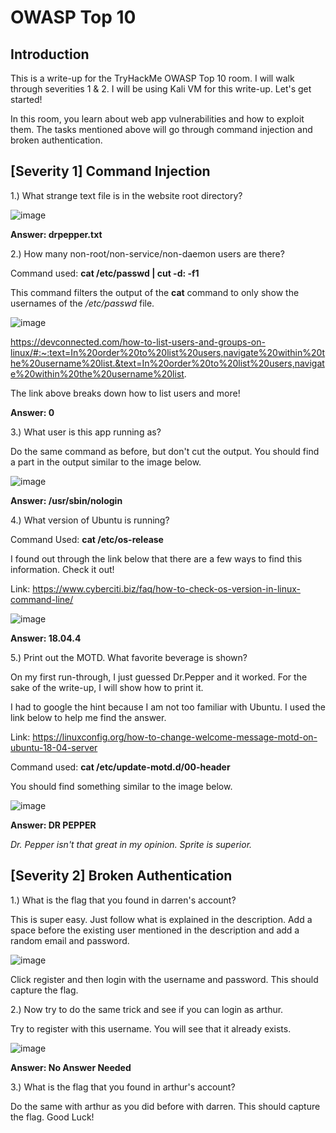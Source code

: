 # OWASP Top 10
## Introduction

This is a write-up for the TryHackMe OWASP Top 10 room. I will walk through severities 1 & 2. I will be using Kali VM for this write-up. Let's get started!

In this room, you learn about web app vulnerabilities and how to exploit them. The tasks mentioned above will go through command injection and broken authentication.

## [Severity 1] Command Injection

1.) What strange text file is in the website root directory?

![image](https://user-images.githubusercontent.com/54414820/118374869-12c6cf00-b58c-11eb-9db9-fab12439eb43.png)

**Answer: drpepper.txt**

2.) How many non-root/non-service/non-daemon users are there?

Command used: **cat /etc/passwd | cut -d: -f1**

This command filters the output of the **cat** command to only show the usernames of the */etc/passwd* file.

![image](https://user-images.githubusercontent.com/54414820/118375357-2fb0d180-b58f-11eb-9c02-094140eb426d.png)

https://devconnected.com/how-to-list-users-and-groups-on-linux/#:~:text=In%20order%20to%20list%20users,navigate%20within%20the%20username%20list.&text=In%20order%20to%20list%20users,navigate%20within%20the%20username%20list.

The link above breaks down how to list users and more!

**Answer: 0**

3.) What user is this app running as?

Do the same command as before, but don't cut the output. You should find a part in the output similar to the image below.

![image](https://user-images.githubusercontent.com/54414820/120084557-3ebf7580-c09f-11eb-9664-6f3661776220.png)

**Answer: /usr/sbin/nologin**

4.) What version of Ubuntu is running?

Command Used: **cat /etc/os-release**

I found out through the link below that there are a few ways to find this information. Check it out!

Link: https://www.cyberciti.biz/faq/how-to-check-os-version-in-linux-command-line/

![image](https://user-images.githubusercontent.com/54414820/120084721-a0ccaa80-c0a0-11eb-94fb-25e3a11cac8f.png)

**Answer: 18.04.4**

5.) Print out the MOTD.  What favorite beverage is shown?

On my first run-through, I just guessed Dr.Pepper and it worked. For the sake of the write-up, I will show how to print it.

I had to google the hint because I am not too familiar with Ubuntu. I used the link below to help me find the answer.

Link: https://linuxconfig.org/how-to-change-welcome-message-motd-on-ubuntu-18-04-server

Command used: **cat /etc/update-motd.d/00-header**

You should find something similar to the image below.

![image](https://user-images.githubusercontent.com/54414820/120085107-6284ba80-c0a3-11eb-8fa3-ea2ae4b30783.png)

**Answer: DR PEPPER**

*Dr. Pepper isn't that great in my opinion. Sprite is superior.*

##  [Severity 2] Broken Authentication

1.) What is the flag that you found in darren's account?

This is super easy. Just follow what is explained in the description. Add a space before the existing user mentioned in the description and add a random email and password.

![image](https://user-images.githubusercontent.com/54414820/120085302-07ec5e00-c0a5-11eb-933d-42cd9c508573.png)

Click register and then login with the username and password. This should capture the flag.

2.) Now try to do the same trick and see if you can login as arthur.

Try to register with this username. You will see that it already exists.

![image](https://user-images.githubusercontent.com/54414820/120085369-98c33980-c0a5-11eb-9ebc-ab75327c9491.png)

**Answer: No Answer Needed**

3.) What is the flag that you found in arthur's account?

Do the same with arthur as you did before with darren. This should capture the flag. Good Luck!
